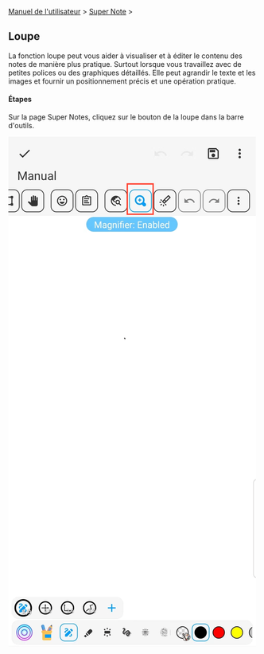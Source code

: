 [Manuel de l'utilisateur](/dragonnest/drawnote/manuel/fr) > [Super Note](/dragonnest/drawnote/manuel/fr/super_note) >

Loupe
---
La fonction loupe peut vous aider à visualiser et à éditer le contenu des notes de manière plus pratique. Surtout lorsque vous travaillez avec de petites polices ou des graphiques détaillés. Elle peut agrandir le texte et les images et fournir un positionnement précis et une opération pratique.

#### Étapes

Sur la page Super Notes, cliquez sur le bouton de la loupe dans la barre d'outils.

![](imgs/magnifier.png)